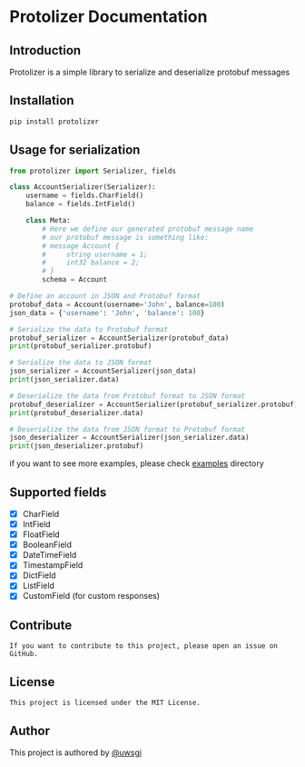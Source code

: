 # Protolizer Documentation

## Introduction
Protolizer is a simple library to serialize and deserialize protobuf messages

## Installation

```bash
pip install protolizer
```

## Usage for serialization

```python
from protolizer import Serializer, fields

class AccountSerializer(Serializer):
    username = fields.CharField()
    balance = fields.IntField()

    class Meta:
        # Here we define our generated protobuf message name
        # our protobuf message is something like:
        # message Account {
        #     string username = 1;
        #     int32 balance = 2;
        # }
        schema = Account

# Define an account in JSON and Protobuf format
protobuf_data = Account(username='John', balance=100)
json_data = {'username': 'John', 'balance': 100}

# Serialize the data to Protobuf format
protobuf_serializer = AccountSerializer(protobuf_data)
print(protobuf_serializer.protobuf)

# Serialize the data to JSON format
json_serializer = AccountSerializer(json_data)
print(json_serializer.data)

# Deserialize the data from Protobuf format to JSON format
protobuf_deserializer = AccountSerializer(protobuf_serializer.protobuf)
print(protobuf_deserializer.data)

# Deserialize the data from JSON format to Protobuf format
json_deserializer = AccountSerializer(json_serializer.data)
print(json_deserializer.protobuf)
```
if you want to see more examples, please check [examples](/examples) directory

## Supported fields

- [X] CharField
- [X] IntField
- [X] FloatField
- [X] BooleanField
- [X] DateTimeField
- [X] TimestampField
- [X] DictField
- [X] ListField
- [X] CustomField (for custom responses)

## Contribute

```text
If you want to contribute to this project, please open an issue on GitHub.
```

## License

```text
This project is licensed under the MIT License.
```

## Author
This project is authored by [@uwsgi](https://instagram.com/uwsgi)


